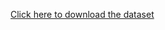 [Click here to download the dataset](https://kh3-ls-storage.s3.us-east-1.amazonaws.com/DS%20Project%20Guide%20Data%20Set/creditcard.csv)



